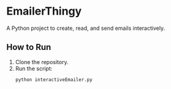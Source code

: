 # EmailerThingy

A Python project to create, read, and send emails interactively.

## How to Run
1. Clone the repository.
2. Run the script:
   ```bash
   python interactiveEmailer.py
